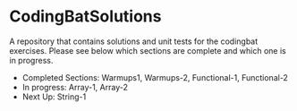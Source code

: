 # CodingBatSolutions

A repository that contains solutions and unit tests for the codingbat exercises. Please see below which sections are complete and which one is in progress.

<ul>
    <li>Completed Sections: Warmups1, Warmups-2, Functional-1, Functional-2</li>
    <li>In progress: Array-1, Array-2</li>
    <li>Next Up: String-1</li>
</ul>
